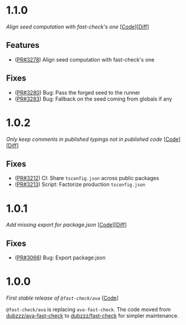 # 1.1.0

_Align seed computation with fast-check's one_
[[Code](https://github.com/dubzzz/fast-check/tree/ava%2Fv1.1.0)][[Diff](https://github.com/dubzzz/fast-check/compare/ava%2Fv1.0.2...ava%2Fv1.1.0)]

## Features

- ([PR#3278](https://github.com/dubzzz/fast-check/pull/3278)) Align seed computation with fast-check's one

## Fixes

- ([PR#3280](https://github.com/dubzzz/fast-check/pull/3280)) Bug: Pass the forged seed to the runner
- ([PR#3283](https://github.com/dubzzz/fast-check/pull/3283)) Bug: Fallback on the seed coming from globals if any

# 1.0.2

_Only keep comments in published typings not in published code_
[[Code](https://github.com/dubzzz/fast-check/tree/ava%2Fv1.0.2)][[Diff](https://github.com/dubzzz/fast-check/compare/ava%2Fv1.0.1...ava%2Fv1.0.2)]

## Fixes

- ([PR#3212](https://github.com/dubzzz/fast-check/pull/3212)) CI: Share `tsconfig.json` across public packages
- ([PR#3213](https://github.com/dubzzz/fast-check/pull/3213)) Script: Factorize production `tsconfig.json`

# 1.0.1

_Add missing export for package.json_
[[Code](https://github.com/dubzzz/fast-check/tree/ava%2Fv1.0.1)][[Diff](https://github.com/dubzzz/fast-check/compare/ava%2Fv1.0.0...ava%2Fv1.0.1)]

## Fixes

- ([PR#3066](https://github.com/dubzzz/fast-check/pull/3066)) Bug: Export package.json

# 1.0.0

_First stable release of `@fast-check/ava`_
[[Code](https://github.com/dubzzz/fast-check/tree/ava%2Fv1.0.0)]

`@fast-check/ava` is replacing `ava-fast-check`. The code moved from [dubzzz/ava-fast-check](https://github.com/dubzzz/ava-fast-check/) to [dubzzz/fast-check](https://github.com/dubzzz/fast-check/) for simpler maintenance.
